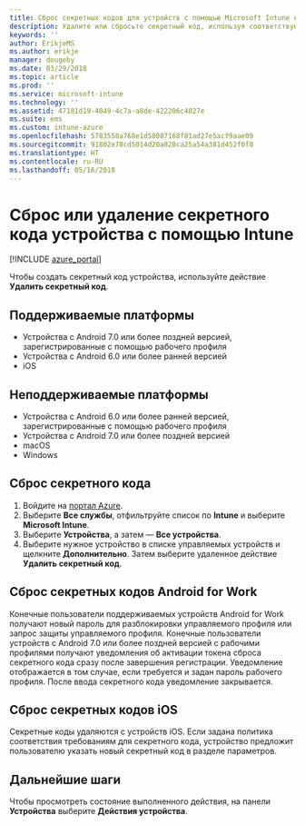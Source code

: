 ```yaml
---
title: Сброс секретных кодов для устройств с помощью Microsoft Intune в Azure | Документация Майкрософт
description: Удалите или сбросьте секретный код, используя соответствующее действие на устройствах, управляемых и наблюдаемых с помощью Intune.
keywords: ''
author: ErikjeMS
ms.author: erikje
manager: dougeby
ms.date: 03/29/2018
ms.topic: article
ms.prod: ''
ms.service: microsoft-intune
ms.technology: ''
ms.assetid: 47181d19-4049-4c7a-a8de-422206c4027e
ms.suite: ems
ms.custom: intune-azure
ms.openlocfilehash: 5783558a768e1d58087168f81ad27e5acf9aae09
ms.sourcegitcommit: 91802e78cd5014d20a828ca25a54a381d452f0f8
ms.translationtype: HT
ms.contentlocale: ru-RU
ms.lasthandoff: 05/16/2018
---
```

# <a name="reset-or-remove-a-device-passcode-in-intune"></a>Сброс или удаление секретного кода устройства с помощью Intune

[!INCLUDE [azure_portal](./includes/azure_portal.md)]

Чтобы создать секретный код устройства, используйте действие **Удалить секретный код**.

## <a name="supported-platforms"></a>Поддерживаемые платформы

- Устройства с Android 7.0 или более поздней версией, зарегистрированные с помощью рабочего профиля
- Устройства с Android 6.0 или более ранней версией
- iOS 
     
## <a name="unsupported-platforms"></a>Неподдерживаемые платформы

- Устройства с Android 6.0 или более ранней версией, зарегистрированные с помощью рабочего профиля
- Устройства с Android 7.0 или более поздней версией
- macOS
- Windows

## <a name="reset-a-passcode"></a>Сброс секретного кода

1. Войдите на [портал Azure](https://portal.azure.com).
2. Выберите **Все службы**, отфильтруйте список по **Intune** и выберите **Microsoft Intune**.
3. Выберите **Устройства**, а затем — **Все устройства**.
4. Выберите нужное устройство в списке управляемых устройств и щелкните **Дополнительно**. Затем выберите удаленное действие **Удалить секретный код**.

## <a name="resetting-android-for-work-passcodes"></a>Сброс секретных кодов Android for Work

Конечные пользователи поддерживаемых устройств Android for Work получают новый пароль для разблокировки управляемого профиля или запрос защиты управляемого профиля. Конечные пользователи устройств с Android 7.0 или более поздней версией с рабочими профилями получают уведомления об активации токена сброса секретного кода сразу после завершения регистрации. Уведомление отображается в том случае, если требуется и задан пароль рабочего профиля. После ввода секретного кода уведомление закрывается.

## <a name="resetting-ios-passcodes"></a>Сброс секретных кодов iOS

Секретные коды удаляются с устройств iOS. Если задана политика соответствия требованиям для секретного кода, устройство предложит пользователю указать новый секретный код в разделе параметров. 

## <a name="next-steps"></a>Дальнейшие шаги

Чтобы просмотреть состояние выполненного действия, на панели **Устройства** выберите **Действия устройства**.
